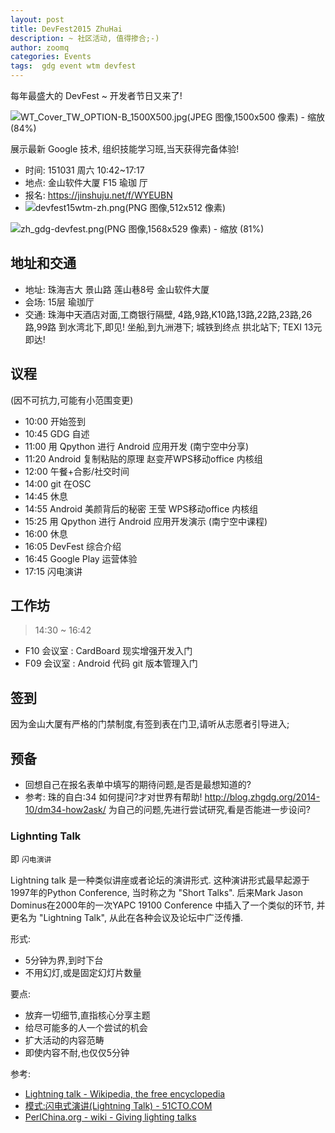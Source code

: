 ```yaml
---
layout: post
title: DevFest2015 ZhuHai
description: ~ 社区活动, 值得掺合;-)
author: zoomq
categories: Events
tags:  gdg event wtm devfest
---
```


每年最盛大的 DevFest ~ 开发者节日又来了!

![WT_Cover_TW_OPTION-B_1500X500.jpg(JPEG 图像,1500x500 像素) - 缩放 (84%)](http://0.zoomquiet.top/ZHGDG/design/wtm/SocialMedia/Twitter/Cover/WT_Cover_TW_OPTION-B_1500X500.jpg?imageView2/2/w/420)

展示最新 Google 技术,
组织技能学习班,当天获得完备体验!



<!--more-->
 
- 时间: 151031 周六 10:42~17:17
- 地点: 金山软件大厦 F15 瑜珈 厅
- 报名: https://jinshuju.net/f/WYEUBN
- ![devfest15wtm-zh.png(PNG 图像,512x512 像素)](http://0.zoomquiet.top/ZHGDG/design/DevFest/151031-wtm/devfest15wtm-zh.png?imageView2/2/w/360)

![zh_gdg-devfest.png(PNG 图像,1568x529 像素) - 缩放 (81%)](http://0.zoomquiet.top/ZHGDG/design/DevFest/151031-wtm/zh_gdg-devfest.png?imageView2/2/w/420)

##  地址和交通
- 地址: 珠海吉大 景山路 莲山巷8号 金山软件大厦 
- 会场: 15层 瑜珈厅
- 交通: 珠海中天酒店对面,工商银行隔壁,
    4路,9路,K10路,13路,22路,23路,26路,99路 到水湾北下,即见! 
    坐船,到九洲港下; 城铁到终点 拱北站下; TEXI 13元即达!

## 议程
(因不可抗力,可能有小范围变更)

- 10:00 开始签到
- 10:45 GDG 自述
- 11:00 用 Qpython 进行 Android 应用开发 (南宁空中分享)
- 11:20 Android 复制粘贴的原理   赵变芹WPS移动office 内核组
- 12:00 午餐+合影/社交时间
- 14:00 git 在OSC
- 14:45 休息
- 14:55 Android 美颜背后的秘密   王莹 WPS移动office 内核组
- 15:25 用 Qpython 进行 Android 应用开发演示 (南宁空中课程)
- 16:00 休息
- 16:05 DevFest 综合介绍
- 16:45 Google Play 运营体验
- 17:15 闪电演讲


## 工作坊
> 14:30 ~ 16:42

- F10 会议室 : CardBoard 现实增强开发入门 
- F09 会议室 : Android 代码 git 版本管理入门

##  签到
因为金山大厦有严格的门禁制度,有签到表在门卫,请听从志愿者引导进入;



## 预备

- 回想自己在报名表单中填写的期待问题,是否是最想知道的?
- 参考: 珠的自白:34 如何提问?才对世界有帮助! 
    http://blog.zhgdg.org/2014-10/dm34-how2ask/
    为自己的问题,先进行尝试研究,看是否能进一步设问?

### Lighnting Talk

即 `闪电演讲`

Lightning talk 是一种类似讲座或者论坛的演讲形式. 
这种演讲形式最早起源于1997年的Python Conference, 
当时称之为 "Short Talks". 
后来Mark Jason Dominus在2000年的一次YAPC 19100 
Conference 中插入了一个类似的环节, 并更名为 "Lightning Talk", 从此在各种会议及论坛中广泛传播.

形式:

- 5分钟为界,到时下台
- 不用幻灯,或是固定幻灯片数量


要点:

- 放弃一切细节,直指核心分享主题
- 给尽可能多的人一个尝试的机会
- 扩大活动的内容范畴
- 即使内容不耐,也仅仅5分钟

参考: 

- [Lightning talk - Wikipedia, the free encyclopedia](http://en.wikipedia.org/wiki/Lightning_talk)
- [模式:闪电式演讲(Lightning Talk) - 51CTO.COM](http://book.51cto.com/art/201307/402323.htm)
- [PerlChina.org - wiki - Giving lighting talks](http://skm.zoomquiet.io/data/20081015231853/index.html)

